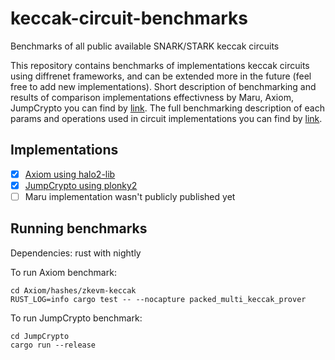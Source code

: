 # keccak-circuit-benchmarks
Benchmarks of all public available SNARK/STARK keccak circuits

This repository contains benchmarks of implementations keccak circuits using diffrenet frameworks, and can be extended  more in the future (feel free to add new implementations). Short description of benchmarking and results of comparison implementations effectivness by Maru, Axiom, JumpCrypto you can find by [link](https://github.com/proxima-one/keccak-circuit-benchmarks/blob/master/short_description_of_benchmarking_keccak.pdf). The full benchmarking description of each params and operations used in circuit implementations you can find by [link](https://github.com/proxima-one/keccak-circuit-benchmarks/blob/master/full_description.pdf).


## Implementations
- [x] [Axiom using halo2-lib](https://github.com/axiom-crypto/halo2-lib/tree/community-edition/hashes/zkevm-keccak)
- [x] [JumpCrypto using plonky2](https://github.com/JumpCrypto/plonky2-crypto/blob/main/src/hash/keccak256.rs)
- [ ] Maru implementation wasn't publicly published yet

## Running benchmarks
Dependencies: rust with nightly

To run Axiom benchmark:


```
cd Axiom/hashes/zkevm-keccak
RUST_LOG=info cargo test -- --nocapture packed_multi_keccak_prover
```


To run JumpCrypto benchmark:

```
cd JumpCrypto
cargo run --release
```
